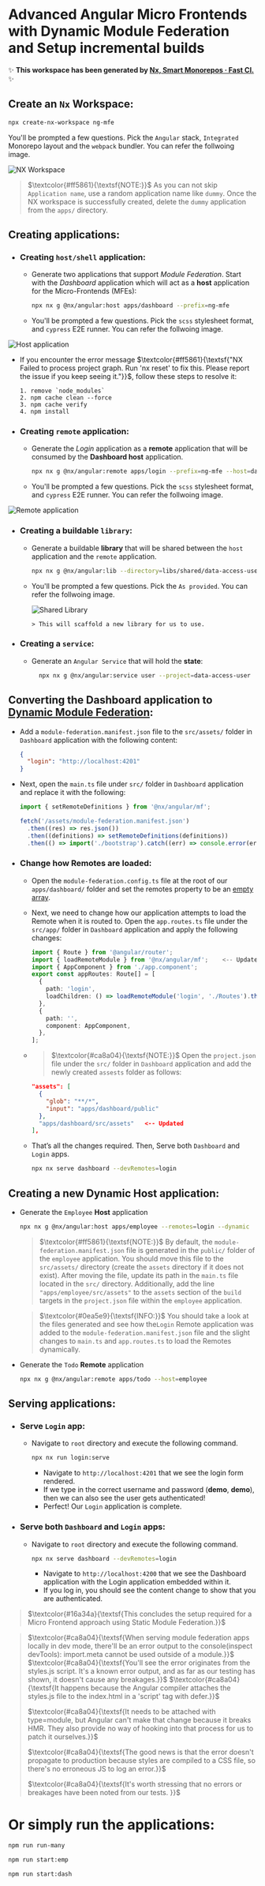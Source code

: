 # Advanced Angular Micro Frontends with Dynamic Module Federation and Setup incremental builds

✨ **This workspace has been generated by [Nx, Smart Monorepos · Fast CI.](https://nx.dev/recipes/angular/dynamic-module-federation-with-angular)** ✨

## Create an `Nx` Workspace:

```sh
npx create-nx-workspace ng-mfe
```

You'll be prompted a few questions. Pick the `Angular` stack, `Integrated` Monorepo layout and the `webpack` bundler. You can refer the follwoing image.

![NX Workspace](images/img.png)

> $\textcolor{#ff5861}{\textsf{NOTE:}}$ As you can not skip `Application name`, use a random application name like `dummy`. Once the NX workspace is successfully created, delete the `dummy` application from the `apps/` directory.

## Creating applications:

- ### Creating `host/shell` application:

  - Generate two applications that support _Module Federation_. Start with the _Dashboard_ application which will act as a **host** application for the Micro-Frontends (MFEs):

    ```sh
    npx nx g @nx/angular:host apps/dashboard --prefix=ng-mfe
    ```

  - You'll be prompted a few questions. Pick the `scss` stylesheet format, and `cypress` E2E runner. You can refer the follwoing image.

![Host application](images/img-1.png)

- If you encounter the error message $\textcolor{#ff5861}{\textsf{"NX Failed to process project graph. Run 'nx reset' to fix this. Please report the issue if you keep seeing it."}}$, follow these steps to resolve it:

  ```shell
  1. remove `node_modules`
  2. npm cache clean --force
  3. npm cache verify
  4. npm install
  ```

- ### Creating `remote` application:

  - Generate the _Login_ application as a **remote** application that will be consumed by the **Dashboard host** application.

    ```sh
    npx nx g @nx/angular:remote apps/login --prefix=ng-mfe --host=dashboard
    ```

  - You'll be prompted a few questions. Pick the `scss` stylesheet format, and `cypress` E2E runner. You can refer the follwoing image.

![Remote application](images/img-2.png)

- ### Creating a buildable `library`:

  - Generate a buildable **library** that will be shared between the `host` application and the `remote` application.

    ```sh
    npx nx g @nx/angular:lib --directory=libs/shared/data-access-user --buildable
    ```

  - You'll be prompted a few questions. Pick the `As provided`. You can refer the follwoing image.

    ![Shared Library](images/img-3.png)

        > This will scaffold a new library for us to use.

- ### Creating a `service`:

  - Generate an `Angular Service` that will hold the **state**:

    ```sh
      npx nx g @nx/angular:service user --project=data-access-user
    ```

## Converting the Dashboard application to <ins>Dynamic Module Federation</ins>:

- Add a `module-federation.manifest.json` file to the `src/assets/` folder in `Dashboard` application with the following content:

  ```json
  {
    "login": "http://localhost:4201"
  }
  ```

- Next, open the `main.ts` file under `src/` folder in `Dashboard` application and replace it with the following:

  ```ts
  import { setRemoteDefinitions } from '@nx/angular/mf';

  fetch('/assets/module-federation.manifest.json')
    .then((res) => res.json())
    .then((definitions) => setRemoteDefinitions(definitions))
    .then(() => import('./bootstrap').catch((err) => console.error(err)));
  ```

- ### Change how Remotes are loaded:

  - Open the `module-federation.config.ts` file at the root of our `apps/dashboard/` folder and set the remotes property to be an <ins>empty array</ins>.
  - Next, we need to change how our application attempts to load the Remote when it is routed to. Open the `app.routes.ts` file under the `src/app/` folder in `Dashboard` application and apply the following changes:

    ```ts
    import { Route } from '@angular/router';
    import { loadRemoteModule } from '@nx/angular/mf';    <-- Updated
    import { AppComponent } from './app.component';
    export const appRoutes: Route[] = [
      {
        path: 'login',
        loadChildren: () => loadRemoteModule('login', './Routes').then((m) => m.remoteRoutes),    <-- Updated
      },
      {
        path: '',
        component: AppComponent,
      },
    ];
    ```

  - > $\textcolor{#ca8a04}{\textsf{NOTE:}}$ Open the `project.json` file under the `src/` folder in `Dashboard` application and add the newly created `assests` folder as follows:
    ```json
    "assets": [
      {
        "glob": "**/*",
        "input": "apps/dashboard/public"
      },
      "apps/dashboard/src/assets"   <-- Updated
    ],
    ```
  - That’s all the changes required. Then, Serve both `Dashboard` and `Login` apps.
    ```sh
    npx nx serve dashboard --devRemotes=login
    ```

## Creating a new Dynamic Host application:

- Generate the `Employee` **Host** application

  ```sh
  npx nx g @nx/angular:host apps/employee --remotes=login --dynamic
  ```

  > $\textcolor{#ff5861}{\textsf{NOTE:}}$ By default, the `module-federation.manifest.json` file is generated in the `public/` folder of the `employee` application. You should move this file to the `src/assets/` directory (create the `assets` directory if it does not exist). After moving the file, update its path in the `main.ts` file located in the `src/` directory. Additionally, add the line `"apps/employee/src/assets"` to the `assets` section of the `build` targets in the `project.json` file within the `employee` application.

  > $\textcolor{#0ea5e9}{\textsf{INFO:}}$ You should take a look at the files generated and see how the`Login` Remote application was added to the `module-federation.manifest.json` file and the slight changes to `main.ts` and `app.routes.ts` to load the Remotes dynamically.

- Generate the `Todo` **Remote** application
  ```sh
  npx nx g @nx/angular:remote apps/todo --host=employee
  ```

## Serving applications:

- ### Serve `Login` app:
  - Navigate to `root` directory and execute the following command.
    ```sh
    npx nx run login:serve
    ```
    - Navigate to `http://localhost:4201` that we see the login form rendered.
    - If we type in the correct username and password (**demo**, **demo**), then we can also see the user gets authenticated!
    - Perfect! Our `Login` application is complete.
- ### Serve both `Dashboard` and `Login` apps:
  - Navigate to `root` directory and execute the following command.
    ```sh
    npx nx serve dashboard --devRemotes=login
    ```
    - Navigate to `http://localhost:4200` that we see the Dashboard application with the Login application embedded within it.
    - If you log in, you should see the content change to show that you are authenticated.

> $\textcolor{#16a34a}{\textsf{This concludes the setup required for a Micro Frontend approach using Static Module Federation.}}$

> $\textcolor{#ca8a04}{\textsf{When serving module federation apps locally in dev mode, there'll be an error output to the console(inspect devTools): import.meta cannot be used outside of a module.}}$
> $\textcolor{#ca8a04}{\textsf{You'll see the error originates from the styles.js script. It's a known error output, and as far as our testing has shown, it doesn't cause any breakages.}}$
> $\textcolor{#ca8a04}{\textsf{It happens because the Angular compiler attaches the styles.js file to the index.html in a 'script' tag with defer.}}$
>
> $\textcolor{#ca8a04}{\textsf{It needs to be attached with type=module, but Angular can't make that change because it breaks HMR. They also provide no way of hooking into that process for us to patch it ourselves.}}$
>
> $\textcolor{#ca8a04}{\textsf{The good news is that the error doesn't propagate to production because styles are compiled to a CSS file, so there's no erroneous JS to log an error.}}$
>
> $\textcolor{#ca8a04}{\textsf{It's worth stressing that no errors or breakages have been noted from our tests.
}}$

# Or simply run the applications:
  ```sh
  npm run run-many
  ```

  ```sh
  npm run start:emp
  ```

  ```sh
  npm run start:dash
  ```
